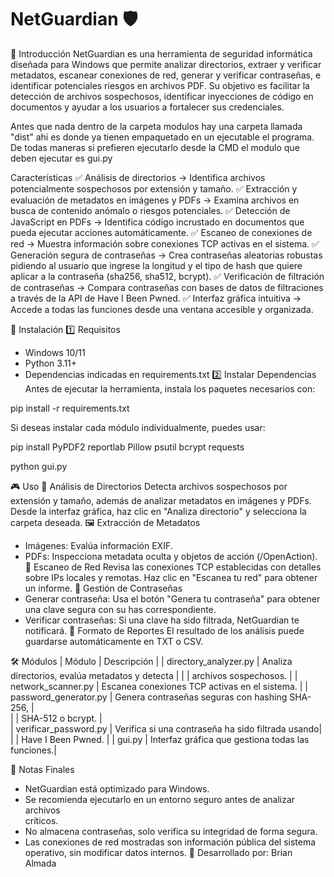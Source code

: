 # NetGuardian 🛡️
🔹 Introducción
NetGuardian es una herramienta de seguridad informática diseñada para Windows que permite analizar directorios, extraer y verificar metadatos, escanear conexiones de red, generar y verificar contraseñas, e identificar potenciales riesgos en archivos PDF.
Su objetivo es facilitar la detección de archivos sospechosos, identificar inyecciones de código en documentos y ayudar a los usuarios a fortalecer sus credenciales.

Antes que nada dentro de la carpeta modulos hay una carpeta llamada "dist" ahi es donde ya  tienen empaquetado en un ejecutable el programa. De todas maneras si prefieren ejecutarlo desde la CMD el modulo que deben ejecutar es gui.py


Características
✅ Análisis de directorios → Identifica archivos potencialmente sospechosos por extensión y tamaño.
✅ Extracción y evaluación de metadatos en imágenes y PDFs → Examina archivos en busca de contenido anómalo o riesgos potenciales.
✅ Detección de JavaScript en PDFs → Identifica código incrustado en documentos que pueda ejecutar acciones automáticamente.
✅ Escaneo de conexiones de red → Muestra información sobre conexiones TCP activas en el sistema.
✅ Generación segura de contraseñas → Crea contraseñas aleatorias robustas pidiendo al usuario que ingrese la longitud y el tipo de hash que quiere aplicar a la contraseña (sha256, sha512, bcrypt).
✅ Verificación de filtración de contraseñas → Compara contraseñas con bases de datos de filtraciones a través de la API de Have I Been Pwned.
✅ Interfaz gráfica intuitiva → Accede a todas las funciones desde una ventana accesible y organizada.


🔧 Instalación
1️⃣ Requisitos
- Windows 10/11
- Python 3.11+
- Dependencias indicadas en requirements.txt
2️⃣ Instalar Dependencias
Antes de ejecutar la herramienta, instala los paquetes necesarios con:

pip install -r requirements.txt

Si deseas instalar cada módulo individualmente, puedes usar:

pip install PyPDF2 reportlab Pillow psutil bcrypt requests

python gui.py


🎮 Uso
📂 Análisis de Directorios
Detecta archivos sospechosos por extensión y tamaño, además de analizar metadatos en imágenes y PDFs.
Desde la interfaz gráfica, haz clic en "Analiza directorio" y selecciona la carpeta deseada.
🖼️ Extracción de Metadatos
- Imágenes: Evalúa información EXIF.
- PDFs: Inspecciona metadata oculta y objetos de acción (/OpenAction).
🛜 Escaneo de Red
Revisa las conexiones TCP establecidas con detalles sobre IPs locales y remotas.
Haz clic en "Escanea tu red" para obtener un informe.
🔑 Gestión de Contraseñas
- Generar contraseña: Usa el botón "Genera tu contraseña" para obtener una clave segura con su has correspondiente.
- Verificar contraseñas: Si una clave ha sido filtrada, NetGuardian te notificará.
📄 Formato de Reportes
El resultado de los análisis puede guardarse automáticamente en TXT o CSV.

🛠️ Módulos
| Módulo                |                 Descripción                       | 
| directory_analyzer.py | Analiza directorios, evalúa metadatos y detecta   |
|                       | archivos sospechosos.                             | 
| network_scanner.py    | Escanea conexiones TCP activas en el sistema.     |
| password_generator.py | Genera contraseñas seguras con hashing SHA-256,   |        
|                       | SHA-512 o bcrypt.                                 |  
| verificar_password.py | Verifica si una contraseña ha sido filtrada usando|
|                       | Have I Been Pwned.                                | 
| gui.py                | Interfaz gráfica que gestiona todas las funciones.| 



📝 Notas Finales
- NetGuardian está optimizado para Windows.
- Se recomienda ejecutarlo en un entorno seguro antes de analizar archivos   
  críticos.
- No almacena contraseñas, solo verifica su integridad de forma segura.
- Las conexiones de red mostradas son información pública del sistema operativo,
  sin modificar datos internos.
📌 Desarrollado por: Brian Almada



